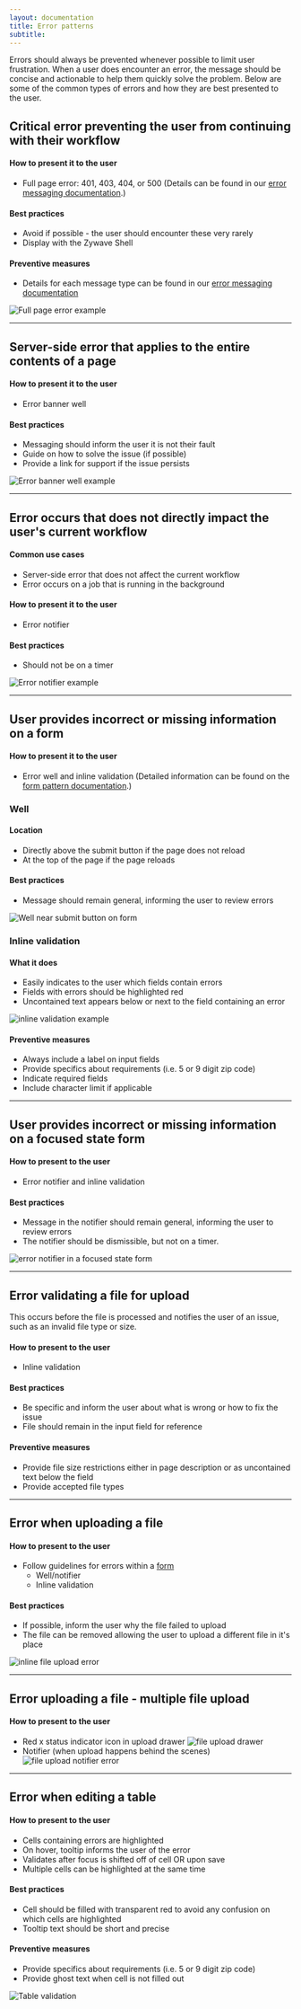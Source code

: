 ```yaml
---
layout: documentation
title: Error patterns
subtitle:
---
```


Errors should always be prevented whenever possible to limit user frustration. When a user does encounter an error, the message should be concise and actionable to help them quickly solve the problem. Below are some of the common types of errors and how they are best presented to the user.

<Spacer size="small" />

## Critical error preventing the user from continuing with their workflow

#### How to present it to the user

- Full page error: 401, 403, 404, or 500 (Details can be found in our [error messaging documentation](/design-system/voice-and-tone/error-messages/ "Documentation for different error messages").)

#### Best practices

- Avoid if possible - the user should encounter these very rarely
- Display with the Zywave Shell

#### Preventive measures

- Details for each message type can be found in our [error messaging documentation](/design-system/voice-and-tone/error-messages/ "Documentation for different error messages")

<Spacer size="small" />

![Full page error example](/images/patterns/errors/full-page-error.svg)

---

## Server-side error that applies to the entire contents of a page

#### How to present it to the user

- Error banner well

#### Best practices

- Messaging should inform the user it is not their fault
- Guide on how to solve the issue (if possible)
- Provide a link for support if the issue persists

![Error banner well example](/images/patterns/errors/banner-well-error.svg)

---

## Error occurs that does not directly impact the user's current workflow

#### Common use cases

- Server-side error that does not affect the current workflow
- Error occurs on a job that is running in the background

#### How to present it to the user

- Error notifier

#### Best practices

- Should not be on a timer

![Error notifier example](/images/patterns/errors/notifier-error.svg)

---

## User provides incorrect or missing information on a form<a id="form-validation"></a>

#### How to present it to the user

- Error well and inline validation (Detailed information can be found on the [form pattern documentation](/design-system/patterns/forms/#validation "Link to form documentation").)

### Well

#### Location

- Directly above the submit button if the page does not reload
- At the top of the page if the page reloads

#### Best practices

- Message should remain general, informing the user to review errors

![Well near submit button on form](/images/patterns/errors/submit-button-well-error.svg)

### Inline validation

#### What it does

- Easily indicates to the user which fields contain errors
- Fields with errors should be highlighted red
- Uncontained text appears below or next to the field containing an error

![inline validation example](/images/patterns/errors/inline-message-error.svg)

#### Preventive measures

- Always include a label on input fields
- Provide specifics about requirements (i.e. 5 or 9 digit zip code)
- Indicate required fields
- Include character limit if applicable

---

## User provides incorrect or missing information on a focused state form

#### How to present to the user

- Error notifier and inline validation

#### Best practices

- Message in the notifier should remain general, informing the user to review errors
- The notifier should be dismissible, but not on a timer.

![error notifier in a focused state form](/images/patterns/errors/focus-form-error-notifier.svg)

---

## Error validating a file for upload

This occurs before the file is processed and notifies the user of an issue, such as an invalid file type or size.

#### How to present to the user

- Inline validation

#### Best practices

- Be specific and inform the user about what is wrong or how to fix the issue
- File should remain in the input field for reference

#### Preventive measures

- Provide file size restrictions either in page description or as uncontained text below the field
- Provide accepted file types

---

## Error when uploading a file

#### How to present to the user

- Follow guidelines for errors within a [form](/design-system/patterns/forms#validation)
  - Well/notifier
  - Inline validation

#### Best practices

- If possible, inform the user why the file failed to upload
- The file can be removed allowing the user to upload a different file in it's place

![inline file upload error](/images/patterns/errors/inline-message-file-upload-error.svg)

---

## Error uploading a file - multiple file upload

#### How to present to the user

- Red x status indicator icon in upload drawer
  ![file upload drawer](/images/patterns/errors/upload-drawer-error.svg)
- Notifier (when upload happens behind the scenes)
  ![file upload notifier error](/images/patterns/errors/upload-notifier-error.svg)

---

## Error when editing a table

#### How to present to the user

- Cells containing errors are highlighted
- On hover, tooltip informs the user of the error
- Validates after focus is shifted off of cell OR upon save
- Multiple cells can be highlighted at the same time

#### Best practices

- Cell should be filled with transparent red to avoid any confusion on which cells are highlighted
- Tooltip text should be short and precise

#### Preventive measures

- Provide specifics about requirements (i.e. 5 or 9 digit zip code)
- Provide ghost text when cell is not filled out

![Table validation](/images/patterns/errors/editable-table-validation.svg)
